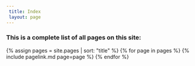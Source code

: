 ```yaml
---
 title: Index
 layout: page
---
```


### This is a complete list of all pages on this site:


{% assign pages = site.pages | sort: "title"  %}
{% for page in pages %}
{% include pagelink.md page=page %}
{% endfor %}
